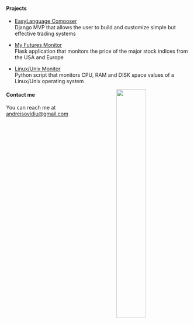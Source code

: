 #### Projects

* <a href="https://easylanguagecomp-production.up.railway.app" rel="nofollow">EasyLanguage Composer</a> <br>
Django MVP that allows the user to build and customize simple but effective trading systems

* <a href="https://project1-production-daee.up.railway.app/" rel="nofollow">My Futures Monitor</a> <br>
Flask application that monitors the price of the major stock indices from the USA and Europe

* <a href="https://github.com/andreisovidiu/servermonitoring" rel="nofollow">Linux/Unix Monitor</a> <br>
Python script that monitors CPU, RAM and DISK space values of a Linux/Unix operating system

<img align="right" width="40%" src="https://github-readme-stats.vercel.app/api/top-langs/?username=andreisovidiu&layout=compact&theme=tokyonight"/>


#### Contact me
You can reach me at andreisovidiu@gmail.com

